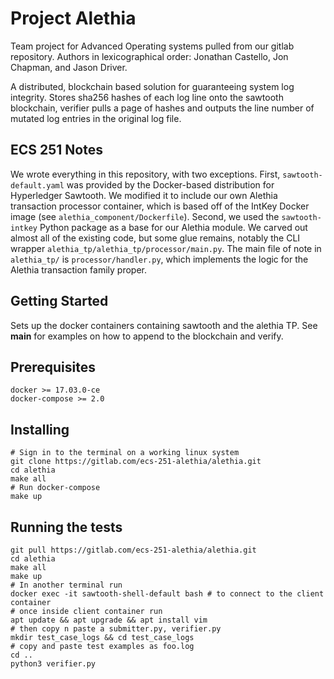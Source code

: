 # Project Alethia #

Team project for Advanced Operating systems pulled from our gitlab repository.  Authors in lexicographical order:
Jonathan Castello, Jon Chapman, and Jason Driver.

A distributed, blockchain based solution for guaranteeing system log integrity.
Stores sha256 hashes of each log line onto the sawtooth blockchain, verifier
pulls a page of hashes and outputs the line number of mutated log entries in
the original log file.

## ECS 251 Notes
We wrote everything in this repository, with two exceptions. First,
`sawtooth-default.yaml` was provided by the Docker-based distribution for
Hyperledger Sawtooth. We modified it to include our own Alethia transaction
processor container, which is based off of the IntKey Docker image (see
`alethia_component/Dockerfile`). Second, we used the `sawtooth-intkey` Python
package as a base for our Alethia module. We carved out almost all of the existing
code, but some glue remains, notably the CLI wrapper `alethia_tp/alethia_tp/processor/main.py`.
The main file of note in `alethia_tp/` is `processor/handler.py`, which implements
the logic for the Alethia transaction family proper.

## Getting Started
Sets up the docker containers containing sawtooth and the alethia TP.  See
__main__ for examples on how to append to the blockchain and verify.

## Prerequisites
```
docker >= 17.03.0-ce
docker-compose >= 2.0
```

## Installing
```
# Sign in to the terminal on a working linux system
git clone https://gitlab.com/ecs-251-alethia/alethia.git
cd alethia
make all
# Run docker-compose
make up
```

## Running the tests
```
git pull https://gitlab.com/ecs-251-alethia/alethia.git
cd alethia
make all
make up
# In another terminal run
docker exec -it sawtooth-shell-default bash # to connect to the client container
# once inside client container run
apt update && apt upgrade && apt install vim
# then copy n paste a submitter.py, verifier.py
mkdir test_case_logs && cd test_case_logs
# copy and paste test examples as foo.log
cd ..
python3 verifier.py
```
